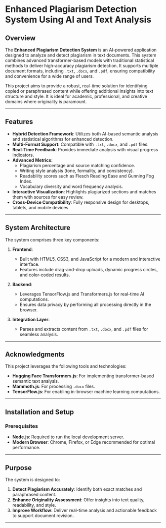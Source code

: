 # Enhanced Plagiarism Detection System Using AI and Text Analysis

## Overview
The **Enhanced Plagiarism Detection System** is an AI-powered application designed to analyze and detect plagiarism in text documents. This system combines advanced transformer-based models with traditional statistical methods to deliver high-accuracy plagiarism detection. It supports multiple document formats, including `.txt`, `.docx`, and `.pdf`, ensuring compatibility and convenience for a wide range of users.

This project aims to provide a robust, real-time solution for identifying copied or paraphrased content while offering additional insights into text structure and style. It is ideal for academic, professional, and creative domains where originality is paramount.

---

## Features
- **Hybrid Detection Framework**: Utilizes both AI-based semantic analysis and statistical algorithms for enhanced detection.
- **Multi-Format Support**: Compatible with `.txt`, `.docx`, and `.pdf` files.
- **Real-Time Feedback**: Provides immediate analysis with visual progress indicators.
- **Advanced Metrics**:
  - Plagiarism percentage and source matching confidence.
  - Writing style analysis (tone, formality, and consistency).
  - Readability scores such as Flesch Reading Ease and Gunning Fog Index.
  - Vocabulary diversity and word frequency analysis.
- **Interactive Visualization**: Highlights plagiarized sections and matches them with sources for easy review.
- **Cross-Device Compatibility**: Fully responsive design for desktops, tablets, and mobile devices.

---

## System Architecture
The system comprises three key components:

1. **Frontend**:
   - Built with HTML5, CSS3, and JavaScript for a modern and interactive interface.
   - Features include drag-and-drop uploads, dynamic progress circles, and color-coded results.

2. **Backend**:
   - Leverages TensorFlow.js and Transformers.js for real-time AI computations.
   - Ensures data privacy by performing all processing directly in the browser.

3. **Integration Layer**:
   - Parses and extracts content from `.txt`, `.docx`, and `.pdf` files for seamless analysis.

---

## Acknowledgments
This project leverages the following tools and technologies:
- **Hugging Face Transformers.js**: For implementing transformer-based semantic text analysis.
- **Mammoth.js**: For processing `.docx` files.
- **TensorFlow.js**: For enabling in-browser machine learning computations.

---

## Installation and Setup

### Prerequisites
- **Node.js**: Required to run the local development server.
- **Modern Browser**: Chrome, Firefox, or Edge recommended for optimal performance.

---

## Purpose
The system is designed to:
1. **Detect Plagiarism Accurately**: Identify both exact matches and paraphrased content.
2. **Enhance Originality Assessment**: Offer insights into text quality, readability, and style.
3. **Improve Workflow**: Deliver real-time analysis and actionable feedback to support document revision.

---
